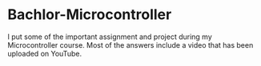 # Bachlor-Microcontroller
 I put some of the important assignment and project during my Microcontroller course. Most of the answers include a video that has been uploaded on YouTube.
